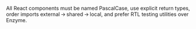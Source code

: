 All React components must be named PascalCase, use explicit return types,
order imports external → shared → local, and prefer RTL testing utilities over
Enzyme.